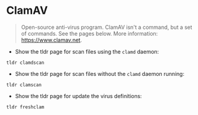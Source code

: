 # ClamAV

> Open-source anti-virus program.
> ClamAV isn't a command, but a set of commands. See the pages below.
> More information: <https://www.clamav.net>.

- Show the tldr page for scan files using the `clamd` daemon:

`tldr clamdscan`

- Show the tldr page for scan files without the `clamd` daemon running:

`tldr clamscan`

- Show the tldr page for update the virus definitions:

`tldr freshclam`
